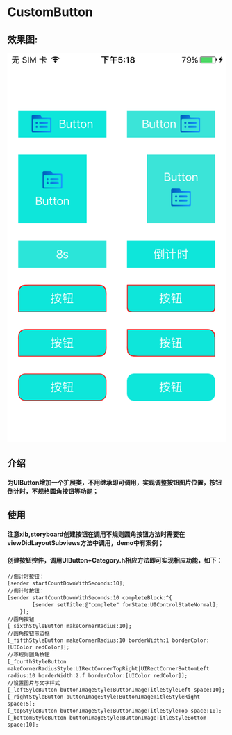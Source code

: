 # CustomButton
## 效果图:
![](https://raw.githubusercontent.com/qianfei1993/CustomButton/master/CustomButton/image.png)
## 介绍 
#### 为UIButton增加一个扩展类，不用继承即可调用，实现调整按钮图片位置，按钮倒计时，不规格圆角按钮等功能；
## 使用
#### 注意xib,storyboard创建按钮在调用不规则圆角按钮方法时需要在viewDidLayoutSubviews方法中调用，demo中有案例； 
#### 创建按钮控件，调用UIButton+Category.h相应方法即可实现相应功能，如下：
```
//倒计时按钮：
[sender startCountDownWithSeconds:10];
//倒计时按钮：
[sender startCountDownWithSeconds:10 completeBlock:^{
        [sender setTitle:@"complete" forState:UIControlStateNormal];
    }];
//圆角按钮
[_sixthStyleButton makeCornerRadius:10];
//圆角按钮带边框
[_fifthStyleButton makeCornerRadius:10 borderWidth:1 borderColor:[UIColor redColor]];
//不规则圆角按钮
[_fourthStyleButton makeCornerRadiusStyle:UIRectCornerTopRight|UIRectCornerBottomLeft radius:10 borderWidth:2.f borderColor:[UIColor redColor]];
//设置图片与文字样式
[_leftSyleButton buttonImageStyle:ButtonImageTitleStyleLeft space:10];
[_rightStyleButton buttonImageStyle:ButtonImageTitleStyleRight space:5];
[_topStyleButton buttonImageStyle:ButtonImageTitleStyleTop space:10];
[_bottomStyleButton buttonImageStyle:ButtonImageTitleStyleBottom space:10];
```
